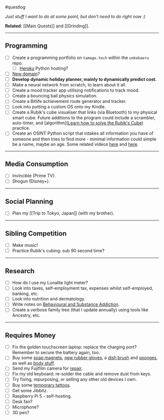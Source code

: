 #questlog 

*Just stuff I want to do at some point, but don't need to do right now :)*

**Related**: [[Main Quests]] and [[Grinding]].

---
## Programming

- [ ] Create a programming portfolio on `tamago.tech` within the `unkokaeru` repo.
	- [ ] [Heroku](https://www.heroku.com) Python hosting?
- [ ] [New domain](https://www.namecheap.com/domains/registration/results/?domain=williamfayers)?
- [ ] **Develop dynamic holiday planner, mainly to dynamically predict cost.**
- [ ] Make a neural network from scratch, to learn about it all.
- [ ] Create a mood tracker app utilising notifications to track mood.
- [ ] Create a bouncing ball physics simulation.
- [ ] Create a Bitlife achievement route generator and tracker.
- [ ] Look into putting a custom OS onto my Kindle.
- [ ] Create a Rubik's cube visualiser that links (via Bluetooth) to my physical smart cube. Future additions to the program could include a scrambler, auto-timer, and [algorithm]([Learn how to solve the Rubik's Cube](https://ruwix.com/the-rubiks-cube/how-to-solve-the-rubiks-cube-beginners-method/)) practice.
- [ ] Create an OSINT Python script that intakes all information you have of someone and then tries to find more - minimal information could simple be a name, maybe an age. Some related videos [here](https://www.youtube.com/watch?v=7PAk1wsy3VI) and [here](https://www.youtube.com/watch?v=HORzekIiZZ0).

---
## Media Consumption

- [ ] Invincible (Prime TV).
- [ ] Shogun (Disney+).

---
## Social Planning

- [ ] Plan my [[Trip to Tokyo, Japan]] (with my brother).

---
## Sibling Competition

- [ ] Make music!
- [ ] Practice Rubik's cubing: sub 90 second time?

---
## Research

- [ ] How do I use my Lunalite light meter?
- [ ] Look into taxes, self-employment tax, expenses whilst self-employed, banking, etc.
- [ ] Look into nutrition and dermatology.
- [ ] Write notes on [Behavioural and Substance Addiction](https://www.youtube.com/watch?v=uEEfeSuD_Po).
- [ ] Create a verbose family tree (that I update annually) using tools like Ancestry, etc.

---
## Requires Money

- [ ] Fix the golden touchscreen laptop: replace the charging port? Remember to secure the battery again, too.
- [ ] Buy some [soap magnets](https://myaccount.smolproducts.com/portal/shop/products/smol-soap-magnets), [new rubber gloves](https://myaccount.smolproducts.com/portal/shop/products/rubber-gloves), a [dish brush](https://myaccount.smolproducts.com/portal/shop/products/smol-plan-dishbrush) and [sponges](https://myaccount.smolproducts.com/portal/shop/products/smol-plan-sponges), as well as [body stuff](https://myaccount.smolproducts.com/portal/shop/products/smol-body-bundle).
- [ ] Send my Fujifilm camera for [repair](https://repairs.fujifilm.eu/en/fujifilm-repair-centre/?zr=uk).
- [ ] Fix my old keyboard: re-solder the cable and remove dust from keys.
- [ ] Try fixing, repurposing, or selling any other old devices I own.
- [ ] Buy some [temporary tattoos](https://inkbox.com/custom/new).
- [ ] Get some Jibbitz.
- [ ] Raspberry Pi 5 - self-hosting.
- [ ] Desk fan?
- [ ] Microphone?
- [ ] 3D pen?